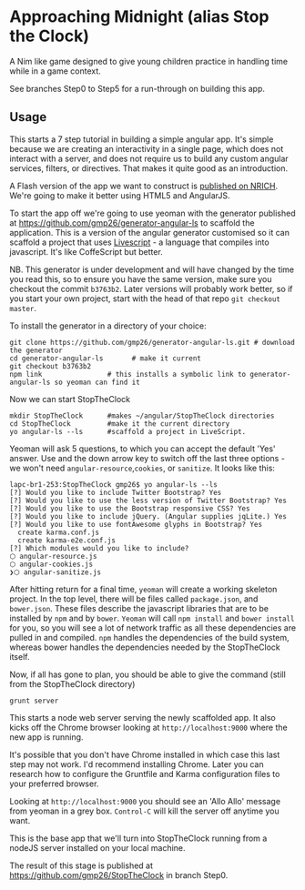 Approaching Midnight (alias Stop the Clock)
==============

A Nim like game designed to give young children practice in handling time while in a game context.

See branches Step0 to Step5 for a run-through on building this app.

Usage
-----

This starts a 7 step tutorial in building a simple angular app. It's simple because we are creating an interactivity in a single page, which does not interact with a server, and does not require us to build any custom angular services, filters, or directives. That makes it quite good as an introduction.

A Flash version of the app we want to construct is [published on NRICH](http://nrich.maths.org/content/id/6071/Clock.swf). We're going to make it better using HTML5 and AngularJS. 

To start the app off we're going to use yeoman with the generator published at https://github.com/gmp26/generator-angular-ls to scaffold the application. This is a version of the angular generator customised so it can scaffold a project that uses [Livescript](http://livescript.net/) - a language that compiles into javascript. It's like CoffeScript but better.

NB. This generator is under development and will have changed by the time you read this, so to ensure you have the same version, make sure you checkout the commit `b3763b2`. Later versions will probably work better, so if you start your own project, start with the head of that repo `git checkout master`.

To install the generator in a directory of your choice:

```
git clone https://github.com/gmp26/generator-angular-ls.git # download the generator
cd generator-angular-ls       # make it current
git checkout b3763b2
npm link                # this installs a symbolic link to generator-angular-ls so yeoman can find it
```

Now we can start StopTheClock

```
mkdir StopTheClock      #makes ~/angular/StopTheClock directories
cd StopTheClock         #make it the current directory
yo angular-ls --ls      #scaffold a project in LiveScript.
```

Yeoman will ask 5 questions, to which you can accept the default 'Yes' answer. Use <space> and the down arrow key to switch off the last three options - we won't need `angular-resource`,`cookies`, or `sanitize`. It looks like this:

```
lapc-br1-253:StopTheClock gmp26$ yo angular-ls --ls
[?] Would you like to include Twitter Bootstrap? Yes
[?] Would you like to use the less version of Twitter Bootstrap? Yes
[?] Would you like to use the Bootstrap responsive CSS? Yes
[?] Would you like to include jQuery. (Angular supplies jqLite.) Yes
[?] Would you like to use fontAwesome glyphs in Bootstrap? Yes
  create karma.conf.js
  create karma-e2e.conf.js
[?] Which modules would you like to include? 
⬡ angular-resource.js
⬡ angular-cookies.js
❯⬡ angular-sanitize.js
```

After hitting return for a final time, `yeoman` will create a working skeleton project. In the top level, there will be files called `package.json`, and `bower.json`. These files describe the javascript libraries that are to be installed by `npm` and by `bower`. `Yeoman` will call `npm install` and `bower install` for you, so you will see a lot of network traffic as all these dependencies are pulled in and compiled. `npm` handles the dependencies of the build system, whereas bower handles the dependencies needed by the StopTheClock itself.


Now, if all has gone to plan, you should be able to give the command (still from the StopTheClock directory)
```
grunt server
```

This starts a node web server serving the newly scaffolded app. It also kicks off the Chrome browser looking at
`http://localhost:9000` where the new app is running.

It's possible that you don't have Chrome installed in which case this last step may not work. I'd recommend installing Chrome. Later you can research how to configure the Gruntfile and Karma configuration files to your preferred browser.

Looking at `http://localhost:9000` you should see an 'Allo Allo' message from yeoman in a grey box.
`Control-C` will kill the server off anytime you want.


This is the base app that we'll turn into StopTheClock running from a nodeJS server installed on your local machine.

The result of this stage is published at https://github.com/gmp26/StopTheClock in branch Step0.
